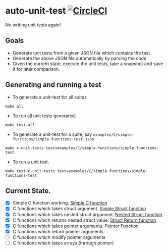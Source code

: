 # auto-unit-test [![CircleCI](https://circleci.com/gh/MadaraUchiha-314/auto-unit-test/tree/master.svg?style=svg)](https://circleci.com/gh/MadaraUchiha-314/auto-unit-test/tree/master)
No writing unit tests again!

## Goals
- Generate unit tests from a given JSON file which contains the test.
- Generate the above JSON file automatically by parsing the code.
- Given the current state, execute the unit tests, take a snapshot and save it for later comparison.

## Generating and running a test
- To generate a unit-test for all suites
```shell
make all
```
- To run all unit tests generated.
```shell
make test-all
```
- To generate a unit-test for a suite, say `examples/C/simple-functions/simple-functions-test.json`
```shell
make c-unit-tests test=examples/C/simple-functions/simple-functions-test
```
- To run a unit test.
```shell
make test-c-unit-tests test=examples/C/simple-functions/simple-functions-test
```


## Current State.
- [x] Simple C function working. [Simple C function]
- [x] C functions which takes struct argument. [Simple Struct function]
- [x] C functions which takes nested struct argument. [Nested Struct function]
- [x] C functions which returns nested struct value. [Struct Return function]
- [x] C functions which takes pointer arguments. [Pointer Function]
- [x] C functions which return pointer arguments
- [ ] C functions which modify pointer arguments
- [ ] C functions which takes arrays (through pointer)

[Simple C function]: examples/C/simple-functions/simple-functions.h
[Simple Struct function]: examples/C/simple-structs/simple-structs.h
[Nested Struct function]: examples/C/nested-structs/nested-structs.h
[Struct Return function]: examples/C/struct-return/struct-return.h
[Pointer Function]: examples/C/pointers/pointers.h
